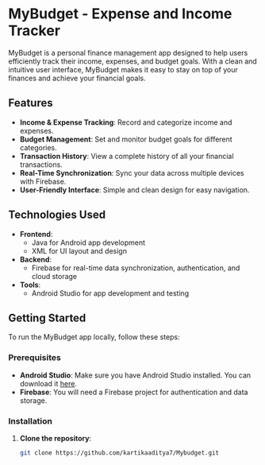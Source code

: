 # MyBudget - Expense and Income Tracker

MyBudget is a personal finance management app designed to help users efficiently track their income, expenses, and budget goals. With a clean and intuitive user interface, MyBudget makes it easy to stay on top of your finances and achieve your financial goals.

## Features

- **Income & Expense Tracking**: Record and categorize income and expenses.
- **Budget Management**: Set and monitor budget goals for different categories.
- **Transaction History**: View a complete history of all your financial transactions.
- **Real-Time Synchronization**: Sync your data across multiple devices with Firebase.
- **User-Friendly Interface**: Simple and clean design for easy navigation.

## Technologies Used

- **Frontend**: 
  - Java for Android app development
  - XML for UI layout and design
- **Backend**: 
  - Firebase for real-time data synchronization, authentication, and cloud storage
- **Tools**: 
  - Android Studio for app development and testing

## Getting Started

To run the MyBudget app locally, follow these steps:

### Prerequisites

- **Android Studio**: Make sure you have Android Studio installed. You can download it [here](https://developer.android.com/studio).
- **Firebase**: You will need a Firebase project for authentication and data storage.

### Installation

1. **Clone the repository**:
   ```bash
   git clone https://github.com/kartikaaditya7/Mybudget.git
